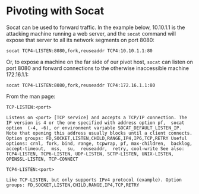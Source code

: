 # Pivoting with Socat

Socat can be used to forward traffic. In the example below, 10.10.1.1 is the attacking machine running a web server, and the `socat` command will expose that server to all its network segments on port 8080:

```console
socat TCP4-LISTEN:8080,fork,reuseaddr TCP4:10.10.1.1:80
```

Or, to expose a machine on the far side of our pivot host, `socat` can listen on port 8080 and forward connections to the otherwise inaccessible machine 172.16.1.1:

```console
socat TCP4-LISTEN:8080,fork,reuseaddr TCP4:172.16.1.1:80
```

From the man page:

```text
TCP-LISTEN:<port>

Listens on <port> [TCP service] and accepts a TCP/IP connection. The IP version is 4 or the one specified with address option pf,  socat  option  (-4, -6), or environment variable SOCAT_DEFAULT_LISTEN_IP.  Note that opening this address usually blocks until a client connects. Option groups: FD,SOCKET,LISTEN,CHILD,RANGE,IP4,IP6,TCP,RETRY Useful options: crnl, fork, bind, range, tcpwrap, pf, max-children,  backlog,  accept-timeout,  mss,  su,  reuseaddr,  retry, cool-write See also: TCP4-LISTEN, TCP6-LISTEN, UDP-LISTEN, SCTP-LISTEN, UNIX-LISTEN, OPENSSL-LISTEN, TCP-CONNECT

TCP4-LISTEN:<port>

Like TCP-LISTEN, but only supports IPv4 protocol (example). Option groups: FD,SOCKET,LISTEN,CHILD,RANGE,IP4,TCP,RETRY
```

